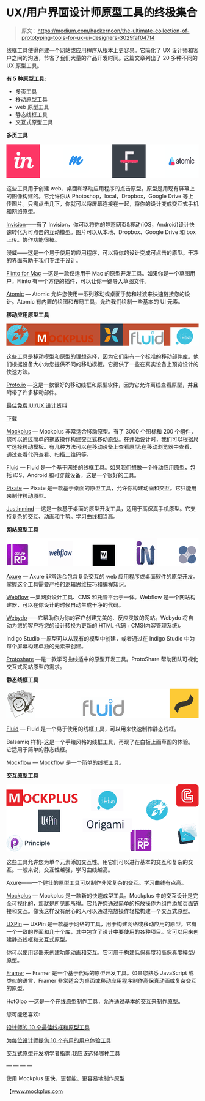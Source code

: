# UX/用户界面设计师原型工具的终极集合

> 原文：<https://medium.com/hackernoon/the-ultimate-collection-of-prototyping-tools-for-ux-ui-designers-3029faf047f4>

线框工具使得创建一个网站或应用程序从根本上更容易。它简化了 UX 设计师和客户之间的沟通，节省了我们大量的产品开发时间。这篇文章列出了 20 多种不同的 UX 原型工具。

**有 5 种原型工具:**

*   多页工具
*   移动原型工具
*   web 原型工具
*   静态线框工具
*   交互式原型工具

**多页工具**

![](img/117f076418b564f4bb05adf82f11105e.png)

这些工具用于创建 web、桌面和移动应用程序的点击原型。原型是用现有屏幕上的图像构建的。它允许你从 Photoshop，local，Dropbox，Google Drive 等上传图片。只需点击几下，你就可以将屏幕连接在一起，将你的设计变成交互式手机和网络原型。

[Invision](https://www.invisionapp.com/)——有了 Invision，你可以将你的静态网页&移动(iOS，Android)设计快速转化为可点击的互动模型。图片可以从本地、Dropbox、Google Drive 和 box 上传。协作功能很棒。

漫威——这是一个易于使用的应用程序，可以将你的设计变成可点击的原型。干净的界面有助于我们专注于设计。

[Flinto for Mac](https://www.flinto.com/mac) —这是一款仅适用于 Mac 的原型开发工具。如果你是一个草图用户，Flinto 有一个方便的插件，可以让你一键导入草图文件。

[Atomic](https://atomic.io/) — Atomic 允许您使用一系列移动或桌面手势和过渡来快速链接您的设计。Atomic 有内置的绘图和布局工具，允许我们绘制一些基本的 UI 元素。

**移动应用原型工具**

![](img/751e379210e562d8f45a9c43f8e6ed84.png)

这些工具是移动模型和原型的理想选择，因为它们带有一个标准的移动部件库。他们根据设备大小为您提供不同的移动模板。它提供了一些在真实设备上预览设计的快速方法。

[Proto.io](https://proto.io/) —这是一款很好的移动线框和原型软件，因为它允许离线查看原型，并且附带了许多移动部件。

[最佳免费 UI/UX 设计资料](https://www.mockplus.com/resource/post/20-free-creative-casual-line-web-ui-designs)

[下载](https://www.mockplus.com/resource/post/20-free-creative-casual-line-web-ui-designs)

[Mockplus](http://www.mockplus.com/?utm_source=promote&utm_medium=click&utm_campaign=becky) — Mockplus 非常适合移动原型。有了 3000 个图标和 200 个组件，您可以通过简单的拖放操作构建交互式移动原型。在开始设计时，我们可以根据尺寸选择移动模板。有几种方法可以在移动设备上查看原型:在移动浏览器中查看、通过查看代码查看、扫描二维码等。

[Fluid](https://www.fluidui.com/) — Fluid 是一个基于网络的线框工具。如果我们想做一个移动应用原型，包括 iOS、Android 和可穿戴设备，这是一个很好的工具。

[Pixate](http://www.pixate.com/) — Pixate 是一款基于桌面的原型工具，允许你构建动画和交互。它只能用来制作移动原型。

[Justinmind](http://www.justinmind.com/) —这是一款基于桌面的原型开发工具，适用于高保真手机原型。它支持复杂的交互、动画和手势。学习曲线相当高。

**网站原型工具**

![](img/ffb845e9b3a30a28da90d2a237fadfbf.png)

[Axure](http://www.axure.com/) — Axure 非常适合包含复杂交互的 web 应用程序或桌面软件的原型开发。掌握这个工具需要严格的逻辑思维技巧和编程知识。

[Webflow](https://webflow.com/) —集网页设计工具、CMS 和托管平台于一体。Webflow 是一个网站构建器，可以在你设计的时候自动生成干净的代码。

[Webydo](http://www.webydo.com/)——它帮助你为你的客户创建完美的、反应灵敏的网站。Webydo 将自动为您的客户将您的设计转换为更新的 HTML 代码+ CMS(内容管理系统)。

Indigo Studio —原型可以从现有的模型中创建，或者通过在 Indigo Studio 中为每个屏幕构建单独的元素来创建。

[Protoshare](http://www.protoshare.com/) —是一款学习曲线适中的原型开发工具。ProtoShare 帮助团队可视化交互式网站原型的需求。

**静态线框工具**

![](img/7a3e1ae8f6cffdc40dc855ddc6d84620.png)

[Fluid](https://www.fluidui.com/) — Fluid 是一个易于使用的线框工具，可以用来快速制作静态线框。

Balsamiq 样机-这是一个手绘风格的线框工具，再现了在白板上画草图的体验。它适用于简单的静态线框。

[Mockflow](https://www.mockflow.com/) — Mockflow 是一个简单的线框工具。

**交互原型工具**

![](img/b23c5b37b5ab3bfafa325bcdacdab10b.png)

这些工具允许您为单个元素添加交互性。用它们可以进行基本的交互和复杂的交互。一般来说，交互性越强，学习曲线越高。

Axure——一个健壮的原型工具可以制作非常复杂的交互。学习曲线有点高。

[Mockplus](http://www.mockplus.com/?utm_source=promote&utm_medium=click&utm_campaign=becky) — Mockplus 是一款新的快速成型工具。Mockplus 中的交互设计是完全可视化的，那就是所见即所得。它允许您通过简单的拖放操作为组件添加页面链接和交互。像我这样没有耐心的人可以通过拖放操作轻松构建一个交互式原型。

[UXPin](https://www.uxpin.com/) — UXPin 是一款基于网络的工具，用于构建网络或移动应用的原型。它有一个一致的界面和几十个库，其中包含了设计中要使用的各种项目。它可以用来创建静态线框和交互式原型。

你可以使用容器来创建功能动画和交互。它可用于构建低保真度和高保真度模型/原型。

[Framer](https://framerjs.com/) — Framer 是一个基于代码的原型开发工具。如果您熟悉 JavaScript 或类似的语言，Framer 非常适合为桌面或移动应用程序制作高保真动画或复杂交互的原型。

HotGloo —这是一个在线原型制作工具，允许通过基本的交互来制作原型。

您可能还喜欢:

[设计师的 10 个最佳线框和原型工具](http://www.mockplus.com/blog/post/the-10-best-wireframing-and-prototyping-tools-for-designers/?utm_source=promote&utm_medium=click&utm_campaign=becky)

[为每位设计师提供 10 个有用的用户体验工具](http://www.mockplus.com/blog/post/10-helpful-user-experience-tools-for-every-designer/?utm_source=promote&utm_medium=click&utm_campaign=becky)

[交互式原型开发初学者指南:我应该选择哪种工具](http://www.mockplus.com/blog/post/beginners-guide-to-interactive-prototyping-which-tool-should-i-choose/?utm_source=promote&utm_medium=click&utm_campaign=becky)

— — — —

使用 Mockplus 更快、更智能、更容易地制作原型

【www.mockplus.com 